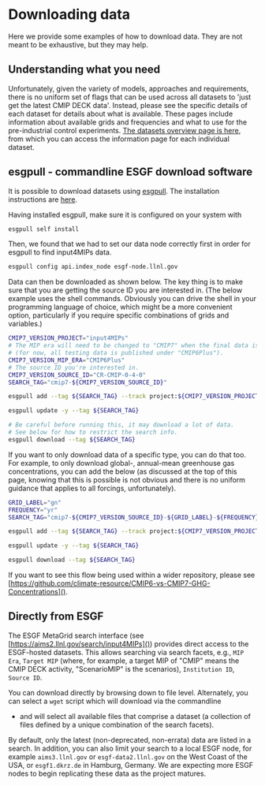 # Downloading data

Here we provide some examples of how to download data.
They are not meant to be exhaustive, but they may help.

## Understanding what you need

Unfortunately, given the variety of models, approaches and requirements,
there is no uniform set of flags that can be used across all datasets
to 'just get the latest CMIP DECK data'.
Instead, please see the specific details of each dataset for details about what is available.
These pages include information about available grids and frequencies 
and what to use for the pre-industrial control experiments.
[The datasets overview page is here](../dataset-overviews/index.md),
from which you can access the information page for each individual dataset.

## esgpull - commandline ESGF download software

It is possible to download datasets using [esgpull](https://esgf.github.io/esgf-download/).
The installation instructions are [here](https://esgf.github.io/esgf-download/installation/).

Having installed esgpull, make sure it is configured on your system with

```sh
esgpull self install
```

Then, we found that we had to set our data node correctly first
in order for esgpull to find input4MIPs data.

```sh
esgpull config api.index_node esgf-node.llnl.gov
```

Data can then be downloaded as shown below.
The key thing is to make sure that you are getting the source ID you are interested in.
(The below example uses the shell commands.
Obviously you can drive the shell in your programming language of choice,
which might be a more convenient option, 
particularly if you require specific combinations of grids and variables.)

```sh
CMIP7_VERSION_PROJECT="input4MIPs"
# The MIP era will need to be changed to "CMIP7" when the final data is published
# (for now, all testing data is published under "CMIP6Plus").
CMIP7_VERSION_MIP_ERA="CMIP6Plus"
# The source ID you're interested in.
CMIP7_VERSION_SOURCE_ID="CR-CMIP-0-4-0"
SEARCH_TAG="cmip7-${CMIP7_VERSION_SOURCE_ID}"

esgpull add --tag ${SEARCH_TAG} --track project:${CMIP7_VERSION_PROJECT} mip_era:${CMIP7_VERSION_MIP_ERA} source_id:${CMIP7_VERSION_SOURCE_ID}

esgpull update -y --tag ${SEARCH_TAG}

# Be careful before running this, it may download a lot of data.
# See below for how to restrict the search info.
esgpull download --tag ${SEARCH_TAG}
```

If you want to only download data of a specific type,
you can do that too.
For example, to only download global-, annual-mean greenhouse gas concentrations,
you can add the below
(as discussed at the top of this page, knowing that this is possible is not obvious
and there is no uniform guidance that applies to all forcings, unfortunately).

```sh
GRID_LABEL="gn"
FREQUENCY="yr"
SEARCH_TAG="cmip7-${CMIP7_VERSION_SOURCE_ID}-${GRID_LABEL}-${FREQUENCY}"

esgpull add --tag ${SEARCH_TAG} --track project:${CMIP7_VERSION_PROJECT} mip_era:${CMIP7_VERSION_MIP_ERA} source_id:${CMIP7_VERSION_SOURCE_ID} grid_label:${GRID_LABEL} frequency:${FREQUENCY}

esgpull update -y --tag ${SEARCH_TAG}

esgpull download --tag ${SEARCH_TAG}
```

If you want to see this flow being used within a wider repository,
please see [https://github.com/climate-resource/CMIP6-vs-CMIP7-GHG-Concentrations]().

## Directly from ESGF

The ESGF MetaGrid search interface (see [https://aims2.llnl.gov/search/input4MIPs]())
provides direct access to the ESGF-hosted datasets. 
This allows searching via search facets, 
e.g., `MIP Era`, `Target MIP` 
(where, for example, a target MIP of "CMIP" means the CMIP DECK activity, "ScenarioMIP" is the scenarios),
`Institution ID`, `Source ID`.

You can download directly by browsing down to file level.
Alternately, you can select a `wget` script which will download via the commandline 
- and will select all available files that comprise a dataset 
(a collection of files defined by a unique combination of the search facets).

By default, only the latest (non-deprecated, non-errata) data are listed in a search. 
In addition, you can also limit your search to a local ESGF node, 
for example `aims3.llnl.gov` or `esgf-data2.llnl.gov` on the West Coast of the USA, 
or `esgf1.dkrz.de` in Hamburg, Germany.
We are expecting more ESGF nodes to begin replicating these data as the project matures.
